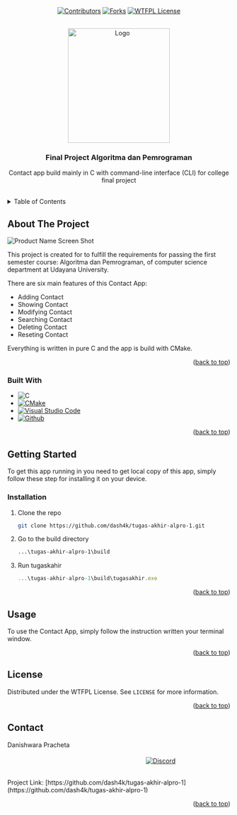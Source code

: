 <a name="readme-top"></a>

<div align="center">
  
  [![Contributors][contributors-shield]][contributors-url]
  [![Forks][forks-shield]][forks-url]
  [![WTFPL License][license-shield]][license-url]
  
</div>



<!-- PROJECT LOGO -->
<br />
<div align="center">
  <a href="https://github.com/dash4k/tugas-akhir-alpro-1e">
    <img src="https://github.com/dash4k/tugas-akhir-alpro-1/assets/133938416/ff71757a-1b51-44b7-b14e-b53b061d9815" alt="Logo" width="230" height="259">
  </a>

<h3 align="center">Final Project Algoritma dan Pemrograman</h3>

  <p align="center">
    Contact app build mainly in C with command-line interface (CLI) for college final project
    <br />
<!--     <a href="https://github.com/github_username/repo_name"><strong>Explore the docs »</strong></a> -->
  </p>
  </br>
</div>



<!-- TABLE OF CONTENTS -->
<details>
  <summary>Table of Contents</summary>
  <ol>
    <li>
      <a href="#about-the-project">About The Project</a>
      <ul>
        <li><a href="#built-with">Built With</a></li>
      </ul>
    </li>
    <li>
      <a href="#getting-started">Getting Started</a>
      <ul>
        <li><a href="#installation">Installation</a></li>
      </ul>
    </li>
    <li><a href="#usage">Usage</a></li>
    <li><a href="#license">License</a></li>
    <li><a href="#contact">Contact</a></li>
  </ol>
</details>



<!-- ABOUT THE PROJECT -->
## About The Project

![Product Name Screen Shot](https://github.com/dash4k/tugas-akhir-alpro-1/assets/133938416/e3f66c2b-1680-4ac2-bce7-2c163a454fd1)


This project is created for to fulfill the requirements for passing the first semester course: Algoritma dan Pemrograman, of computer science department at Udayana University.

There are six main features of this Contact App:
* Adding Contact
* Showing Contact
* Modifying Contact
* Searching Contact
* Deleting Contact
* Reseting Contact

Everything is written in pure C and the app is build with CMake.
<p align="right">(<a href="#readme-top">back to top</a>)</p>



### Built With

* ![C][C.badge]
* [![CMake][CMake.org]][CMake-url]
* [![Visual Studio Code][code.visualstudio.com]][VScode-url]
* [![Github][Github.com]][Github-url]

<p align="right">(<a href="#readme-top">back to top</a>)</p>



<!-- GETTING STARTED -->
## Getting Started

To get this app running in you need to get local copy of this app, simply follow these step for installing it on your device.


### Installation

1. Clone the repo
   ```sh
   git clone https://github.com/dash4k/tugas-akhir-alpro-1.git
   ```
2. Go to the build directory
   ```sh
   ...\tugas-akhir-alpro-1\build
   ```
3. Run tugaskahir
   ```js
   ...\tugas-akhir-alpro-1\build\tugasakhir.exe
   ```

<p align="right">(<a href="#readme-top">back to top</a>)</p>



<!-- USAGE EXAMPLES -->
## Usage

To use the Contact App, simply follow the instruction written your terminal window.

<p align="right">(<a href="#readme-top">back to top</a>)</p>



<!-- LICENSE -->
## License

Distributed under the WTFPL License. See `LICENSE` for more information.

<p align="right">(<a href="#readme-top">back to top</a>)</p>



<!-- CONTACT -->
## Contact

Danishwara Pracheta
</br></br>ㅤㅤㅤㅤㅤㅤㅤㅤㅤㅤㅤㅤㅤㅤㅤㅤㅤㅤㅤㅤㅤㅤㅤㅤ 
‎[![Discord][Discord.com]][Discord-url]

</br>
Project Link: [https://github.com/dash4k/tugas-akhir-alpro-1](https://github.com/dash4k/tugas-akhir-alpro-1)

<p align="right">(<a href="#readme-top">back to top</a>)</p>


<!-- MARKDOWN LINKS & IMAGES -->
<!-- https://www.markdownguide.org/basic-syntax/#reference-style-links -->
[contributors-shield]: https://img.shields.io/github/contributors/dash4k/tugas-akhir-alpro-1?style=flat-square&color=%23ADD8E6
[contributors-url]: https://github.com/dash4k/tugas-akhir-alpro-1/graphs/contributors
[forks-shield]: https://img.shields.io/github/forks/dash4k/tugas-akhir-alpro-1?style=flat-square&color=%23ADD8E6
[forks-url]: https://github.com/dash4k/tugas-akhir-alpro-1/forks
[license-shield]: https://img.shields.io/github/license/dash4k/tugas-akhir-alpro-1?style=flat-square&color=%23ADD8E6
[license-url]: https://github.com/dash4k/tugas-akhir-alpro-1/blob/main/LICENSE
[linkedin-shield]: https://img.shields.io/badge/-LinkedIn-black.svg?style=for-the-badge&logo=linkedin&colorB=555
[linkedin-url]: https://linkedin.com/in/dash4k
[C.badge]: https://img.shields.io/badge/C-A8B9CC.svg?style=for-the-badge&logo=C&logoColor=black
[CMake.org]: https://img.shields.io/badge/CMake-064F8C.svg?style=for-the-badge&logo=CMake&logoColor=white
[CMake-url]: https://cmake.org/
[code.visualstudio.com]: https://img.shields.io/badge/Visual%20Studio%20Code-007ACC.svg?style=for-the-badge&logo=Visual-Studio-Code&logoColor=white
[VScode-url]: https://code.visualstudio.com/
[Github.com]: https://img.shields.io/badge/GitHub-181717.svg?style=for-the-badge&logo=GitHub&logoColor=white
[Github-url]: https://github.com/
[Discord.com]: https://img.shields.io/badge/Discord-5865F2.svg?style=for-the-badge&logo=Discord&logoColor=white
[Discord-url]: https://discordapp.com/users/404631156068188170
